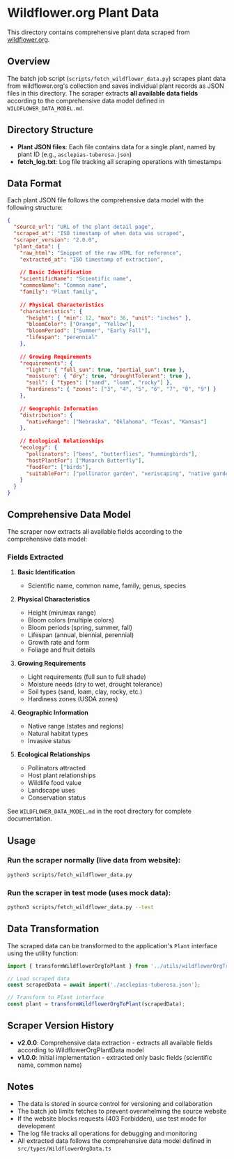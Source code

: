 # Wildflower.org Plant Data

This directory contains comprehensive plant data scraped from [wildflower.org](https://www.wildflower.org/).

## Overview

The batch job script (`scripts/fetch_wildflower_data.py`) scrapes plant data from wildflower.org's collection and saves individual plant records as JSON files in this directory. The scraper extracts **all available data fields** according to the comprehensive data model defined in `WILDFLOWER_DATA_MODEL.md`.

## Directory Structure

- **Plant JSON files**: Each file contains data for a single plant, named by plant ID (e.g., `asclepias-tuberosa.json`)
- **fetch_log.txt**: Log file tracking all scraping operations with timestamps

## Data Format

Each plant JSON file follows the comprehensive data model with the following structure:

```json
{
  "source_url": "URL of the plant detail page",
  "scraped_at": "ISO timestamp of when data was scraped",
  "scraper_version": "2.0.0",
  "plant_data": {
    "raw_html": "Snippet of the raw HTML for reference",
    "extracted_at": "ISO timestamp of extraction",
    
    // Basic Identification
    "scientificName": "Scientific name",
    "commonName": "Common name",
    "family": "Plant family",
    
    // Physical Characteristics
    "characteristics": {
      "height": { "min": 12, "max": 36, "unit": "inches" },
      "bloomColor": ["Orange", "Yellow"],
      "bloomPeriod": ["Summer", "Early Fall"],
      "lifespan": "perennial"
    },
    
    // Growing Requirements
    "requirements": {
      "light": { "full_sun": true, "partial_sun": true },
      "moisture": { "dry": true, "droughtTolerant": true },
      "soil": { "types": ["sand", "loam", "rocky"] },
      "hardiness": { "zones": ["3", "4", "5", "6", "7", "8", "9"] }
    },
    
    // Geographic Information
    "distribution": {
      "nativeRange": ["Nebraska", "Oklahoma", "Texas", "Kansas"]
    },
    
    // Ecological Relationships
    "ecology": {
      "pollinators": ["bees", "butterflies", "hummingbirds"],
      "hostPlantFor": ["Monarch Butterfly"],
      "foodFor": ["birds"],
      "suitableFor": ["pollinator garden", "xeriscaping", "native garden"]
    }
  }
}
```

## Comprehensive Data Model

The scraper now extracts all available fields according to the comprehensive data model:

### Fields Extracted

1. **Basic Identification**
   - Scientific name, common name, family, genus, species

2. **Physical Characteristics**
   - Height (min/max range)
   - Bloom colors (multiple colors)
   - Bloom periods (spring, summer, fall)
   - Lifespan (annual, biennial, perennial)
   - Growth rate and form
   - Foliage and fruit details

3. **Growing Requirements**
   - Light requirements (full sun to full shade)
   - Moisture needs (dry to wet, drought tolerance)
   - Soil types (sand, loam, clay, rocky, etc.)
   - Hardiness zones (USDA zones)

4. **Geographic Information**
   - Native range (states and regions)
   - Natural habitat types
   - Invasive status

5. **Ecological Relationships**
   - Pollinators attracted
   - Host plant relationships
   - Wildlife food value
   - Landscape uses
   - Conservation status

See `WILDFLOWER_DATA_MODEL.md` in the root directory for complete documentation.

## Usage

### Run the scraper normally (live data from website):
```bash
python3 scripts/fetch_wildflower_data.py
```

### Run the scraper in test mode (uses mock data):
```bash
python3 scripts/fetch_wildflower_data.py --test
```

## Data Transformation

The scraped data can be transformed to the application's `Plant` interface using the utility function:

```typescript
import { transformWildflowerOrgToPlant } from '../utils/wildflowerOrgTransform';

// Load scraped data
const scrapedData = await import('./asclepias-tuberosa.json');

// Transform to Plant interface
const plant = transformWildflowerOrgToPlant(scrapedData);
```

## Scraper Version History

- **v2.0.0**: Comprehensive data extraction - extracts all available fields according to WildflowerOrgPlantData model
- **v1.0.0**: Initial implementation - extracted only basic fields (scientific name, common name)

## Notes

- The data is stored in source control for versioning and collaboration
- The batch job limits fetches to prevent overwhelming the source website
- If the website blocks requests (403 Forbidden), use test mode for development
- The log file tracks all operations for debugging and monitoring
- All extracted data follows the comprehensive data model defined in `src/types/WildflowerOrgData.ts`
